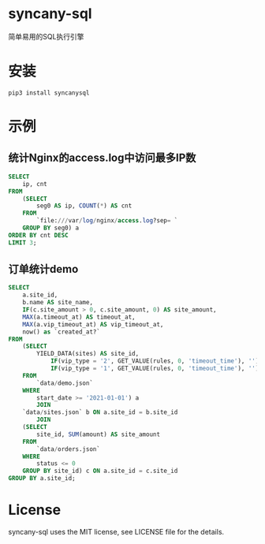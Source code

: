# syncany-sql

简单易用的SQL执行引擎

# 安装

```
pip3 install syncanysql
```

# 示例

## 统计Nginx的access.log中访问最多IP数

```sql
SELECT
    ip, cnt
FROM
    (SELECT
        seg0 AS ip, COUNT(*) AS cnt
    FROM
        `file:///var/log/nginx/access.log?sep= `
    GROUP BY seg0) a
ORDER BY cnt DESC
LIMIT 3;
```

## 订单统计demo

```sql
SELECT
    a.site_id,
    b.name AS site_name,
    IF(c.site_amount > 0, c.site_amount, 0) AS site_amount,
    MAX(a.timeout_at) AS timeout_at,
    MAX(a.vip_timeout_at) AS vip_timeout_at,
    now() as `created_at?`
FROM
    (SELECT
        YIELD_DATA(sites) AS site_id,
            IF(vip_type = '2', GET_VALUE(rules, 0, 'timeout_time'), '') AS timeout_at,
            IF(vip_type = '1', GET_VALUE(rules, 0, 'timeout_time'), '') AS vip_timeout_at
    FROM
        `data/demo.json`
    WHERE
        start_date >= '2021-01-01') a
        JOIN
    `data/sites.json` b ON a.site_id = b.site_id
        JOIN
    (SELECT
        site_id, SUM(amount) AS site_amount
    FROM
        `data/orders.json`
    WHERE
        status <= 0
    GROUP BY site_id) c ON a.site_id = c.site_id
GROUP BY a.site_id;
```

# License

syncany-sql uses the MIT license, see LICENSE file for the details.